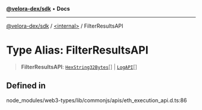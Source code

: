 [**@velora-dex/sdk**](../../README.md) • **Docs**

***

[@velora-dex/sdk](../../globals.md) / [\<internal\>](../README.md) / FilterResultsAPI

# Type Alias: FilterResultsAPI

> **FilterResultsAPI**: [`HexString32Bytes`](HexString32Bytes.md)[] \| [`LogAPI`](../namespaces/Users_andriishymkiv_work_velora_sdk_node_modules_web3-types_lib_commonjs_index/type-aliases/LogAPI.md)[]

## Defined in

node\_modules/web3-types/lib/commonjs/apis/eth\_execution\_api.d.ts:86
